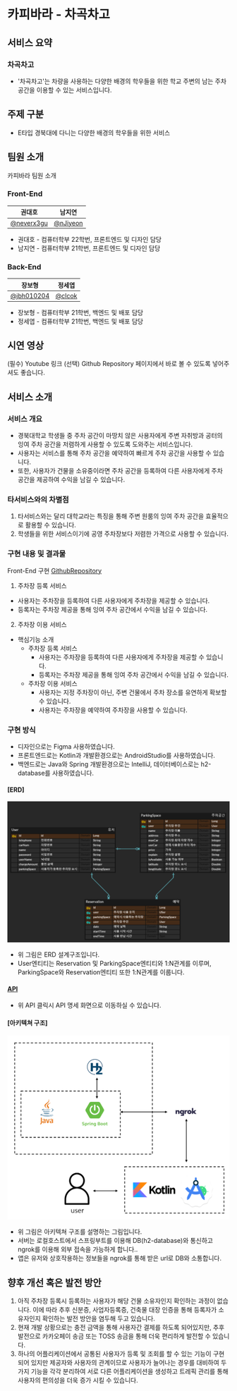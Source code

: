 # 카피바라 - 차곡차고
## 서비스 요약
### 차곡차고
- '차곡차고'는 차량을 사용하는 다양한 배경의 학우들을 위한 학교 주변의 남는 주차 공간을 이용할 수 있는 서비스입니다.

## 주제 구분
- E타입 경북대에 다니는 다양한 배경의 학우들을 위한 서비스

## 팀원 소개
카피바라 팀원 소개

### Front-End

| 권대호 | 남지연 |
| --- | --- |
| [@neverx3gu](https://github.com/neverx3gu) | [@nJiyeon](https://github.com/nJiyeon) |
- 권대호 - 컴퓨터학부 22학번, 프론트엔드 및 디자인 담당
- 남지연 - 컴퓨터학부 21학번, 프론트엔드 및 디자인 담당
### Back-End

| 장보형 | 정세엽 |
| --- | --- |
| [@jbh010204](https://github.com/jbh010204) | [@clcok](https://github.com/clcok) |
- 장보형 - 컴퓨터학부 21학번, 백엔드 및 배포 담당
- 정세엽 - 컴퓨터학부 21학번, 백엔드 및 배포 담당

## 시연 영상
(필수) Youtube 링크
(선택) Github Repository 페이지에서 바로 볼 수 있도록 넣어주셔도 좋습니다.

## 서비스 소개
### 서비스 개요
- 경북대학교 학생들 중 주차 공간이 마땅치 않은 사용자에게 주변 자취방과 공터의 잉여 주차 공간을 저렴하게 사용할 수 있도록 도와주는 서비스입니다.
- 사용자는 서비스를 통해 주차 공간을 예약하여 빠르게 주차 공간을 사용할 수 있습니다.
- 또한, 사용자가 건물을 소유중이라면 주차 공간을 등록하여 다른 사용자에게 주차 공간을 제공하여 수익을 남길 수 있습니다.

### 타서비스와의 차별점
1. 타서비스와는 달리 대학교라는 특징을 통해 주변 원룸의 잉여 주차 공간을 효율적으로 활용할 수 있습니다.
2. 학생들을 위한 서비스이기에 공영 주차장보다 저렴한 가격으로 사용할 수 있습니다.

### 구현 내용 및 결과물
Front-End 구현 [GithubRepository](https://github.com/clcok/24-CSE-frontend)
1. 주차장 등록 서비스
  - 사용자는 주차장을 등록하여 다른 사용자에게 주차장을 제공할 수 있습니다.
  - 등록자는 주차장 제공을 통해 잉여 주차 공간에서 수익을 남길 수 있습니다.
 
2. 주차장 이용 서비스
- 핵심기능 소개
  - 주차장 등록 서비스
    - 사용자는 주차장을 등록하여 다른 사용자에게 주차장을 제공할 수 있습니다.
    - 등록자는 주차장 제공을 통해 잉여 주차 공간에서 수익을 남길 수 있습니다.
  - 주차장 이용 서비스
    - 사용자는 지정 주차장이 아닌, 주변 건물에서 주차 장소를 유연하게 확보할 수 있습니다.
    - 사용자는 주차장을 예약하여 주차장을 사용할 수 있습니다.

### 구현 방식
- 디자인으로는 Figma 사용하였습니다.
- 프론트엔드로는 Kotlin과 개발환경으로는 AndroidStudio를 사용하였습니다.
- 백엔드로는 Java와 Spring 개발환경으로는 IntelliJ, 데이터베이스로는 h2-database를 사용하였습니다.
#### [ERD]
![ERD자료](./pngsrc/ERD.png)
- 위 그림은 ERD 설계구조입니다.
- User엔티티는 Reservation 및 ParkingSpace엔티티와 1:N관계를 이루며, ParkingSpace와 Reservation엔티티 또한 1:N관계를 이룹니다.
#### [API](https://www.notion.so/108d0213799280f288e4ccb764e6e34c?v=5a5bdac715104e07af99510fdb6b40e7)
- 위 API 클릭시 API 명세 화면으로 이동하실 수 있습니다.
#### [아키텍쳐 구조]
![아키텍쳐구조](./pngsrc/SWArchitecture.png)
- 위 그림은 아키텍쳐 구조를 설명하는 그림입니다.
- 서버는 로컬호스트에서 스프링부트를 이용해 DB(h2-database)와 통신하고 ngrok를 이용해 외부 접속을 가능하게 합니다..
- 앱은 유저와 상호작용하는 정보들을 ngrok를 통해 받은 url로 DB와 소통합니다.

## 향후 개선 혹은 발전 방안
1. 아직 주차장 등록시 등록하는 사용자가 해당 건물 소유자인지 확인하는 과정이 없습니다.
  이에 따라 추후 신분증, 사업자등록증, 건축물 대장 인증을 통해 등록자가 소유자인지 확인하는 발전 방안을 염두해 두고 있습니다.
2. 현재 개발 상황으로는 충전 금액을 통해 사용자간 결제를 하도록 되어있지만, 추후 발전으로 카카오페이 송금 또는 TOSS 송금을 통해 더욱 편리하게 발전할 수 있습니다.
3. 하나의 어플리케이션에서 공통된 사용자가 등록 및 조회를 할 수 있는 기능이 구현되어 있지만 제공자와 사용자의 관계이므로 사용자가 늘어나는 경우를 대비하여 두 가지 기능을 각각 분리하여 서로 다른 어플리케이션을 생성하고 트레픽 관리를 통해 사용자의 편의성을 더욱 증가 시킬 수 있습니다.
